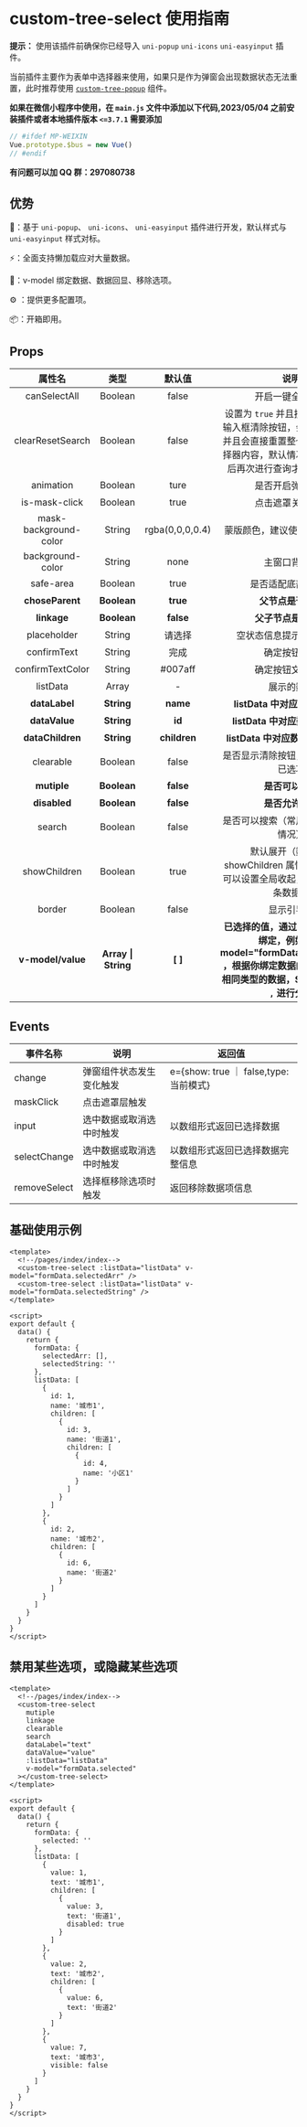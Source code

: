 # custom-tree-select 使用指南

**提示：** 使用该插件前确保你已经导入 `uni-popup` `uni-icons` `uni-easyinput` 插件。

当前插件主要作为表单中选择器来使用，如果只是作为弹窗会出现数据状态无法重置，此时推荐使用 [`custom-tree-popup`](https://ext.dcloud.net.cn/plugin?name=custom-tree-popup) 组件。

**如果在微信小程序中使用，在 `main.js` 文件中添加以下代码,2023/05/04 之前安装插件或者本地插件版本 `<=3.7.1` 需要添加**

```js
// #ifdef MP-WEIXIN
Vue.prototype.$bus = new Vue()
// #endif
```

**有问题可以加 QQ 群：297080738**

## 优势

💪：基于 `uni-popup`、 `uni-icons`、 `uni-easyinput` 插件进行开发，默认样式与 `uni-easyinput` 样式对标。

⚡：全面支持懒加载应对大量数据。

🚀：v-model 绑定数据、数据回显、移除选项。

⚙ ：提供更多配置项。

📦：开箱即用。

## Props

|        属性名         |        类型         |     默认值      |                                                                          说明                                                                           |
| :-------------------: | :-----------------: | :-------------: | :-----------------------------------------------------------------------------------------------------------------------------------------------------: |
|     canSelectAll      |       Boolean       |      false      |                                                                    开启一键全选功能                                                                     |
|   clearResetSearch    |       Boolean       |      false      | 设置为 `true` 并且搜索之后，点击输入框清除按钮，会清空搜索内容并且会直接重置整个弹窗内树形选择器内容，默认情况下只有清除之后再次进行查询才会重置选择器  |
|       animation       |       Boolean       |      ture       |                                                                    是否开启弹窗动画                                                                     |
|     is-mask-click     |       Boolean       |      true       |                                                                    点击遮罩关闭弹窗                                                                     |
| mask-background-color |       String        | rgba(0,0,0,0.4) |                                                             蒙版颜色，建议使用 rgba 颜色值                                                              |
|   background-color    |       String        |      none       |                                                                      主窗口背景色                                                                       |
|       safe-area       |       Boolean       |      true       |                                                                   是否适配底部安全区                                                                    |
|    **choseParent**    |     **Boolean**     |    **true**     |                                                                   **父节点是否可选**                                                                    |
|      **linkage**      |     **Boolean**     |    **false**    |                                                                  **父子节点是否联动**                                                                   |
|      placeholder      |       String        |     请选择      |                                                                空状态信息提示、弹窗标题                                                                 |
|      confirmText      |       String        |      完成       |                                                                      确定按钮文字                                                                       |
|   confirmTextColor    |       String        |     #007aff     |                                                                    确定按钮文字颜色                                                                     |
|       listData        |        Array        |        -        |                                                                       展示的数据                                                                        |
|     **dataLabel**     |     **String**      |    **name**     |                                                             **listData 中对应数据的 label**                                                             |
|     **dataValue**     |     **String**      |     **id**      |                                                             **listData 中对应数据的 value**                                                             |
|   **dataChildren**    |     **String**      |  **children**   |                                                           **listData 中对应数据的 children**                                                            |
|       clearable       |       Boolean       |      false      |                                                          是否显示清除按钮，点击清除所有已选项                                                           |
|      **mutiple**      |     **Boolean**     |    **false**    |                                                                    **是否可以多选**                                                                     |
|     **disabled**      |     **Boolean**     |    **false**    |                                                                    **是否允许修改**                                                                     |
|        search         |       Boolean       |      false      |                                                          是否可以搜索（常用于数据较多的情况）                                                           |
|     showChildren      |       Boolean       |      true       |                                 默认展开（数据内部 showChildren 属性优先级更高，可以设置全局收起，单独展开某一条数据）                                  |
|        border         |       Boolean       |      false      |                                                                       显示引导线                                                                        |
|   **v-model/value**   | **Array \| String** |     **[ ]**     | **已选择的值，通过 v-model 进行绑定，例如：v-model="formData.selectedList" ，根据你绑定数据的类型自动返回相同类型的数据，String 类型通过 `,` 进行分隔** |

## Events

| 事件名称     | 说明                     | 返回值                                |
| ------------ | ------------------------ | ------------------------------------- |
| change       | 弹窗组件状态发生变化触发 | e={show: true ｜ false,type:当前模式} |
| maskClick    | 点击遮罩层触发           |                                       |
| input        | 选中数据或取消选中时触发 | 以数组形式返回已选择数据              |
| selectChange | 选中数据或取消选中时触发 | 以数组形式返回已选择数据完整信息      |
| removeSelect | 选择框移除选项时触发     | 返回移除数据项信息                    |

## 基础使用示例

```vue
<template>
  <!--/pages/index/index-->
  <custom-tree-select :listData="listData" v-model="formData.selectedArr" />
  <custom-tree-select :listData="listData" v-model="formData.selectedString" />
</template>

<script>
export default {
  data() {
    return {
      formData: {
        selectedArr: [],
        selectedString: ''
      },
      listData: [
        {
          id: 1,
          name: '城市1',
          children: [
            {
              id: 3,
              name: '街道1',
              children: [
                {
                  id: 4,
                  name: '小区1'
                }
              ]
            }
          ]
        },
        {
          id: 2,
          name: '城市2',
          children: [
            {
              id: 6,
              name: '街道2'
            }
          ]
        }
      ]
    }
  }
}
</script>
```

## 禁用某些选项，或隐藏某些选项

```vue
<template>
  <!--/pages/index/index-->
  <custom-tree-select
    mutiple
    linkage
    clearable
    search
    dataLabel="text"
    dataValue="value"
    :listData="listData"
    v-model="formData.selected"
  ></custom-tree-select>
</template>

<script>
export default {
  data() {
    return {
      formData: {
        selected: ''
      },
      listData: [
        {
          value: 1,
          text: '城市1',
          children: [
            {
              value: 3,
              text: '街道1',
              disabled: true
            }
          ]
        },
        {
          value: 2,
          text: '城市2',
          children: [
            {
              value: 6,
              text: '街道2'
            }
          ]
        },
        {
          value: 7,
          text: '城市3',
          visible: false
        }
      ]
    }
  }
}
</script>
```
